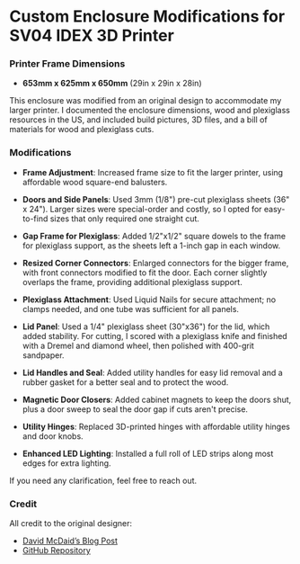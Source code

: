 # Custom Enclosure Modifications for SV04 IDEX 3D Printer

### Printer Frame Dimensions
- **653mm x 625mm x 650mm** (29in x 29in x 28in)

This enclosure was modified from an original design to accommodate my larger printer. I documented the enclosure dimensions, wood and plexiglass resources in the US, and included build pictures, 3D files, and a bill of materials for wood and plexiglass cuts.

### Modifications

- **Frame Adjustment**: Increased frame size to fit the larger printer, using affordable wood square-end balusters.
  
- **Doors and Side Panels**: Used 3mm (1/8") pre-cut plexiglass sheets (36" x 24"). Larger sizes were special-order and costly, so I opted for easy-to-find sizes that only required one straight cut.

- **Gap Frame for Plexiglass**: Added 1/2"x1/2" square dowels to the frame for plexiglass support, as the sheets left a 1-inch gap in each window.

- **Resized Corner Connectors**: Enlarged connectors for the bigger frame, with front connectors modified to fit the door. Each corner slightly overlaps the frame, providing additional plexiglass support.

- **Plexiglass Attachment**: Used Liquid Nails for secure attachment; no clamps needed, and one tube was sufficient for all panels.

- **Lid Panel**: Used a 1/4" plexiglass sheet (30"x36") for the lid, which added stability. For cutting, I scored with a plexiglass knife and finished with a Dremel and diamond wheel, then polished with 400-grit sandpaper.

- **Lid Handles and Seal**: Added utility handles for easy lid removal and a rubber gasket for a better seal and to protect the wood.

- **Magnetic Door Closers**: Added cabinet magnets to keep the doors shut, plus a door sweep to seal the door gap if cuts aren't precise.

- **Utility Hinges**: Replaced 3D-printed hinges with affordable utility hinges and door knobs.

- **Enhanced LED Lighting**: Installed a full roll of LED strips along most edges for extra lighting.

If you need any clarification, feel free to reach out.

### Credit
All credit to the original designer:  
- [David McDaid’s Blog Post](https://davidmcdaid.wordpress.com/2023/01/30/custom-enclosure-for-3d-printer/)  
- [GitHub Repository](https://github.com/daveydaid/Custom-3DPrinter-Enclosure)
